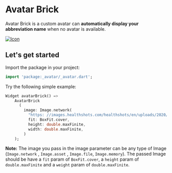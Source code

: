 # Avatar Brick

Avatar Brick is a custom avatar can **automatically display your abbreviation name** when no avatar
is available.

<a href="https://github.com/congson99/avatar_brick"><img src="https://github.com/congson99/avatar_brick/blob/son/release1.0.0/assets/screenshots/example_pub.png?raw=true" alt="Icon"></a>

## Let's get started

Import the package in your project:

```dart
import 'package:_avatar/_avatar.dart';
```

Try the following simple example:

```dart
Widget avatarBrick() =>
    AvatarBrick
      (
        image: Image.network(
          "https: //images.healthshots.com/healthshots/en/uploads/2020/12/08182549/positive-person.jpg",
          fit: BoxFit.cover,
          height: double.maxFinite,
          width: double.maxFinite,
        )
    );
```

**Note:** The image you pass in the image parameter can be any type of Image (`Image.network`
, `Image.asset`
, `Image.file`, `Image.memory`). The passed Image should be have a `fit` param of `BoxFit.cover`,
a `height` param of `double.maxFinite` and a `weight` param of `double.maxFinite`.